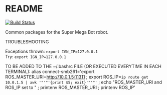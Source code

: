 # README #

[![Build Status](https://ci.leggedrobotics.com/buildStatus/icon?job=bitbucket_leggedrobotics/smb_common/master)](https://ci.leggedrobotics.com/job/bitbucket_leggedrobotics/job/smb_common/job/master/)

Common packages for the Super Mega Bot robot.  

TROUBLESHOOTING  

Exceptions thrown: `export IGN_IP=127.0.0.1`  
Try:  `export IGN_IP=127.0.0.1`  

TO BE ADDED TO THE ~/.bashrc FILE (OR EXECUTED EVERYTIME IN EACH TERMINAL):
alias connect-smb261='export ROS_MASTER_URI=http://10.0.1.5:11311 ; 
export ROS_IP=`ip route get 10.0.1.5 | awk '"'"'{print $5; exit}'"'"'` ; 
echo "ROS_MASTER_URI and ROS_IP set to " ; 
printenv ROS_MASTER_URI ; 
printenv ROS_IP'
